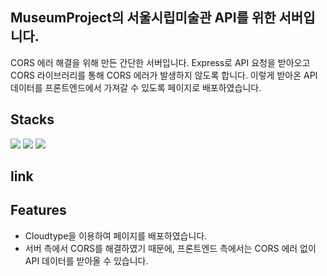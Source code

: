 ## MuseumProject의 서울시립미술관 API를 위한 서버입니다.

CORS 에러 해결을 위해 만든 간단한 서버입니다. Express로 API 요청을 받아오고 CORS 라이브러리를 통해 CORS 에러가 발생하지 않도록 합니다. 이렇게 받아온 API 데이터를 프론트엔드에서 가져갈 수 있도록 페이지로 배포하였습니다.

## Stacks

<img src="https://img.shields.io/badge/JavaScript-F7DF1E?style=flat-square&logo=JavaScript&logoColor=white"/> <img src="https://img.shields.io/badge/Node.js-339933?style=flat-square&logo=Node.js&logoColor=white"/> <img src="https://img.shields.io/badge/Express-000000?style=flat-square&logo=Express&logoColor=white"/>

## link

## Features

- Cloudtype을 이용하여 페이지를 배포하였습니다.
- 서버 측에서 CORS를 해결하였기 때문에, 프론트엔드 측에서는 CORS 에러 없이 API 데이터를 받아올 수 있습니다.
